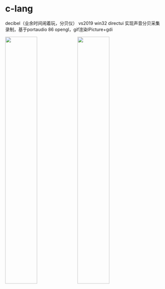 # c-lang

decibel（业余时间闹着玩，分贝仪） vs2019
win32 directui 实现声音分贝采集录制，基于portaudio 86 opengl，gif渲染IPicture+gdi

<img src="https://github.com/mengdj/c-lang/raw/master/decibel/img/s.gif" width="45%">
<img src="https://github.com/mengdj/c-lang/raw/master/decibel/decibel/res/tip.png" width="45%">


